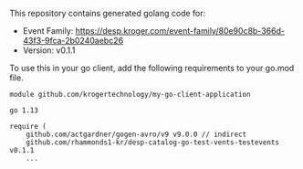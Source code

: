 This repository contains generated golang code for:
* Event Family: https://desp.kroger.com/event-family/80e90c8b-366d-43f3-9fca-2b0240aebc26
* Version: v0.1.1

To use this in your go client, add the following requirements to your go.mod file.

```
module github.com/krogertechnology/my-go-client-application

go 1.13

require (
	github.com/actgardner/gogen-avro/v9 v9.0.0 // indirect
	github.com/rhammonds1-kr/desp-catalog-go-test-vents-testevents v0.1.1
	...
```